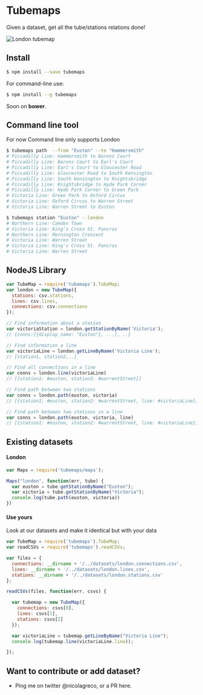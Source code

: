 # Tubemaps

Given a dataset, get all the tube/stations relations done!

![London tubemap](https://raw.githubusercontent.com/nicola/tubemaps/master/thumbnail.png)

## Install
```bash
$ npm install --save tubemaps
```

For command-line use:
```bash
$ npm install --g tubemaps
```

Soon on **bower**.

## Command line tool

For now Command line only supports London

```sh
$ tubemaps path  --from "Euston" --to "Hammersmith"
# Piccadilly Line: Hammersmith to Barons Court
# Piccadilly Line: Barons Court to Earl's Court
# Piccadilly Line: Earl's Court to Gloucester Road
# Piccadilly Line: Gloucester Road to South Kensington
# Piccadilly Line: South Kensington to Knightsbridge
# Piccadilly Line: Knightsbridge to Hyde Park Corner
# Piccadilly Line: Hyde Park Corner to Green Park
# Victoria Line: Green Park to Oxford Circus
# Victoria Line: Oxford Circus to Warren Street
# Victoria Line: Warren Street to Euston

$ tubemaps station "Euston" --london                    
# Northern Line: Camden Town
# Victoria Line: King's Cross St. Pancras
# Northern Line: Mornington Crescent
# Victoria Line: Warren Street
# Victoria Line: King's Cross St. Pancras
# Victoria Line: Warren Street
```

## NodeJS Library
```javascript
var TubeMap = require('tubemaps').TubeMap;
var london = new TubeMap({
  stations: csv.stations,
  lines: csv.lines,
  connections: csv.connections
});

// Find information about a station
var victoriaStation = london.getStationByName('Victoria');
// {conns:[{display_name: "Euston"}, ...], ..}

// Find information a line
var victoriaLine = london.getLineByName('Victoria Line');
// [station1, station2,..]

// Find all connections in a line
var conns = london.line(victoriaLine)
// [{station1: #euston, station2: #warrentStreet}]

// Find path between two stations
var conns = london.path(euston, victoria)
// [{station1: #euston, station2: #warrentStreet, line: #victoriaLine}]

// Find path between two stations in a line
var conns = london.path(euston, victoria, line)
// [{station1: #euston, station2: #warrentStreet, line: #victoriaLine}]
```

## Existing datasets

#### London
```javascript
var Maps = require('tubemaps/maps');

Maps("london", function(err, tube) {
  var euston = tube.getStationByName("Euston");
  var victoria = tube.getStationByName("Victoria");
  console.log(tube.path(euston, victoria))
})
```

#### Use yours

Look at our datasets and make it identical but with your data

```javascript
var TubeMap = require('tubemaps').TubeMap;
var readCSVs = require('tubemaps').readCSVs;

var files = {
  connections: __dirname + '/../datasets/london.connections.csv',
  lines: __dirname + '/../datasets/london.lines.csv',
  stations: __dirname + '/../datasets/london.stations.csv'
};

readCSVs(files, function(err, csvs) {

  var tubemap = new TubeMap({
    connections: csvs[0],
    lines: csvs[1],
    stations: csvs[2]
  });

  var victoriaLine = tubemap.getLineByName("Victoria Line");
  console.log(tubemap.line(victoriaLine.line));

});
```

## Want to contribute or add dataset?

- Ping me on twitter @nicolagreco, or a PR here.

